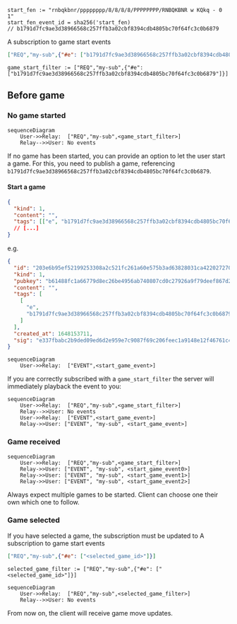 ```
start_fen := "rnbqkbnr/pppppppp/8/8/8/8/PPPPPPPP/RNBQKBNR w KQkq - 0 1"
start_fen_event_id = sha256('start_fen)
// b1791d7fc9ae3d38966568c257ffb3a02cbf8394cdb4805bc70f64fc3c0b6879
```

A subscription to game start events
```json
["REQ","my-sub",{"#e": ["b1791d7fc9ae3d38966568c257ffb3a02cbf8394cdb4805bc70f64fc3c0b6879"]}]
```

```
game_start_filter := ["REQ","my-sub",{"#e": ["b1791d7fc9ae3d38966568c257ffb3a02cbf8394cdb4805bc70f64fc3c0b6879"]}]
```

## Before game
### No game started
```mermaid
sequenceDiagram
    User->>Relay:  ["REQ","my-sub",<game_start_filter>]
    Relay-->>User: No events
```
If no game has been started, you can provide an option to let the user start a game.
For this, you need to publish a game, referencing `b1791d7fc9ae3d38966568c257ffb3a02cbf8394cdb4805bc70f64fc3c0b6879`.

#### Start a game

```json
{
  "kind": 1,
  "content": "",
  "tags": [["e", "b1791d7fc9ae3d38966568c257ffb3a02cbf8394cdb4805bc70f64fc3c0b6879"]],
  // [...]
}
```
e.g.
```json
{
  "id": "203e6b95ef52199253308a2c521fc261a60e575b3ad63828031ca4220272702c",
  "kind": 1,
  "pubkey": "b61488fc1a66779d8ec26be4956ab740807cd0c27926a9f79deef867d2e29bc7",
  "content": "",
  "tags": [
    [
      "e",
      "b1791d7fc9ae3d38966568c257ffb3a02cbf8394cdb4805bc70f64fc3c0b6879"
    ]
  ],
  "created_at": 1648153711,
  "sig": "e337fbabc2b9ded09ed6d2e959e7c9087f69c206feec1a9148e12f46761c4d0df67b6b529aba69b6f245d62ef3b891468abc15f99d98160289a727f76f3e26c5"
}
```
```mermaid
sequenceDiagram
    User->>Relay:  ["EVENT",<start_game_event>]
```

If you are correctly subscribed with a `game_start_filter` the server will immediately playback the event to you:

```mermaid
sequenceDiagram
    User->>Relay:  ["REQ","my-sub",<game_start_filter>]
    Relay-->>User: No events
    User->>Relay:  ["EVENT",<start_game_event>]
    Relay->>User: ["EVENT", "my-sub", <start_game_event>]
```


### Game received
```mermaid
sequenceDiagram
    User->>Relay:  ["REQ","my-sub",<game_start_filter>]
    Relay->>User: ["EVENT", "my-sub", <start_game_event0>]
    Relay->>User: ["EVENT", "my-sub", <start_game_event1>]
    Relay->>User: ["EVENT", "my-sub", <start_game_event2>]
```

Always expect multiple games to be started. Client can choose one their own which one to follow.

### Game selected

If you have selected a game, the subscription must be updated to
A subscription to game start events
```json
["REQ","my-sub",{"#e": ["<selected_game_id>"]}]
```

```
selected_game_filter := ["REQ","my-sub",{"#e": ["<selected_game_id>"]}]
```

```mermaid
sequenceDiagram
    User->>Relay:  ["REQ","my-sub",<selected_game_filter>]
    Relay-->>User: No events
```

From now on, the client will receive game move updates.
